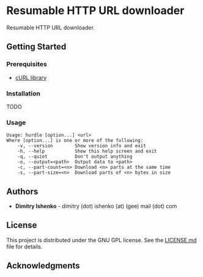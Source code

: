 # Resumable HTTP URL downloader

Resumable HTTP URL downloader.

## Getting Started

### Prerequisites

* [cURL library](https://curl.haxx.se)

### Installation

TODO

### Usage

```
Usage: hurdle [option...] <url>
Where [option...] is one or more of the following:
    -v, --version        Show version info and exit
    -h, --help           Show this help screen and exit
    -q, --quiet          Don't output anything
    -o, --output=<path>  Output data to <path>
    -c, --part-count=<n> Download <n> parts at the same time
    -s, --part-size=<n>  Download parts of <n> bytes in size
```

## Authors

* **Dimitry Ishenko** - dimitry (dot) ishenko (at) (gee) mail (dot) com

## License

This project is distributed under the GNU GPL license. See the
[LICENSE.md](LICENSE.md) file for details.

## Acknowledgments
